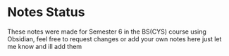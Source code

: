 # Notes Status

These notes were made for Semester 6 in the BS(CYS) course using Obsidian, feel free to request changes or add your own notes here just let me know and ill add them 

